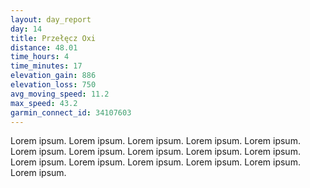 ```yaml
---
layout: day_report
day: 14
title: Przełęcz Oxi
distance: 48.01
time_hours: 4
time_minutes: 17
elevation_gain: 886
elevation_loss: 750
avg_moving_speed: 11.2
max_speed: 43.2
garmin_connect_id: 34107603
---
```


Lorem ipsum. Lorem ipsum. Lorem ipsum. Lorem ipsum. Lorem ipsum. Lorem ipsum. Lorem ipsum. Lorem ipsum.
Lorem ipsum. Lorem ipsum. Lorem ipsum. Lorem ipsum. Lorem ipsum. Lorem ipsum. Lorem ipsum. Lorem ipsum.
